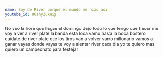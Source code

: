 ```yaml
---
name: Soy de River porque el mundo me hizo asi
youtube_id: 96ahyZukHig
---
```


No veo la hora
que llegue el domingo
dejo todo lo que tengo que hacer
me voy a ver a river plate
la banda esta loca
vamo hasta la boca
bostero cuidate de river plate
que los tiros van a volver
vamo millonario vamos a ganar
vayas donde vayas te voy a alentar
river cada dia yo te quiero mas
quiero un campeonato para festejar
